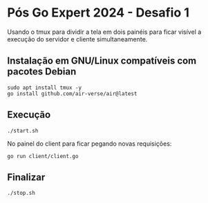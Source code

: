 # Pós Go Expert 2024 - Desafio 1


Usando o tmux para dividir a tela em dois painéis para ficar visível a execução do servidor e cliente simultaneamente.


## Instalação em GNU/Linux compatíveis com pacotes Debian

```
sudo apt install tmux -y
go install github.com/air-verse/air@latest
```


## Execução

```
./start.sh
```

No painel do client para ficar pegando novas requisições:
```
go run client/client.go
```


## Finalizar

```
./stop.sh
```